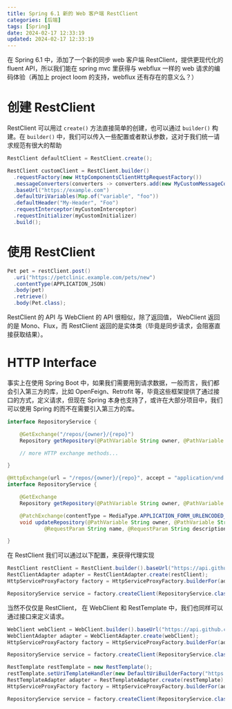 ```yaml
---
title: Spring 6.1 新的 Web 客户端 RestClient
categories: [后端]
tags: [Spring]
date: 2024-02-17 12:33:19
updated: 2024-02-17 12:33:19
---
```


在 Spring 6.1 中，添加了一个新的同步 web 客户端 RestClient，提供更现代化的 fluent API，所以我们能在 spring mvc 里获得与 webflux 一样的 web 请求的编码体验（再加上 project loom 的支持，webflux 还有存在的意义么？）

# 创建 RestClient

RestClient 可以用过 `create()` 方法直接简单的创建，也可以通过 `builder()` 构建。在 `builder()` 中，我们可以传入一些配置或者默认参数，这对于我们统一请求规范有很大的帮助

```java
RestClient defaultClient = RestClient.create();

RestClient customClient = RestClient.builder()
  .requestFactory(new HttpComponentsClientHttpRequestFactory())
  .messageConverters(converters -> converters.add(new MyCustomMessageConverter()))
  .baseUrl("https://example.com")
  .defaultUriVariables(Map.of("variable", "foo"))
  .defaultHeader("My-Header", "Foo")
  .requestInterceptor(myCustomInterceptor)
  .requestInitializer(myCustomInitializer)
  .build();
```

<!-- more -->

# 使用 RestClient

```java
Pet pet = restClient.post()
  .uri("https://petclinic.example.com/pets/new") 
  .contentType(APPLICATION_JSON) 
  .body(pet) 
  .retrieve()
  .body(Pet.class);
```

RestClient 的 API 与 WebClient 的 API 很相似，除了返回值， WebClient 返回的是 Mono、Flux，而 RestClient 返回的是实体类（毕竟是同步请求，会阻塞直接获取结果）。

# HTTP Interface

事实上在使用 Spring Boot 中，如果我们需要用到请求数据，一般而言，我们都会引入第三方的库，比如 OpenFeign、Retrofit 等，毕竟这些框架提供了通过接口的方式，定义请求，但现在 Spring 本身也支持了，或许在大部分项目中，我们可以使用 Spring 的而不在需要引入第三方的库。

```java
interface RepositoryService {

	@GetExchange("/repos/{owner}/{repo}")
	Repository getRepository(@PathVariable String owner, @PathVariable String repo);

	// more HTTP exchange methods...

}
```

```java
@HttpExchange(url = "/repos/{owner}/{repo}", accept = "application/vnd.github.v3+json")
interface RepositoryService {

	@GetExchange
	Repository getRepository(@PathVariable String owner, @PathVariable String repo);

	@PatchExchange(contentType = MediaType.APPLICATION_FORM_URLENCODED_VALUE)
	void updateRepository(@PathVariable String owner, @PathVariable String repo,
			@RequestParam String name, @RequestParam String description, @RequestParam String homepage);

}
```

在 RestClient 我们可以通过以下配置，来获得代理实现

```java
RestClient restClient = RestClient.builder().baseUrl("https://api.github.com/").build();
RestClientAdapter adapter = RestClientAdapter.create(restClient);
HttpServiceProxyFactory factory = HttpServiceProxyFactory.builderFor(adapter).build();

RepositoryService service = factory.createClient(RepositoryService.class);
```

当然不仅仅是 RestClient， 在 WebClient 和 RestTemplate 中，我们也同样可以通过接口来定义请求。

```java
WebClient webClient = WebClient.builder().baseUrl("https://api.github.com/").build();
WebClientAdapter adapter = WebClientAdapter.create(webClient);
HttpServiceProxyFactory factory = HttpServiceProxyFactory.builderFor(adapter).build();

RepositoryService service = factory.createClient(RepositoryService.class);
```

```java
RestTemplate restTemplate = new RestTemplate();
restTemplate.setUriTemplateHandler(new DefaultUriBuilderFactory("https://api.github.com/"));
RestTemplateAdapter adapter = RestTemplateAdapter.create(restTemplate);
HttpServiceProxyFactory factory = HttpServiceProxyFactory.builderFor(adapter).build();

RepositoryService service = factory.createClient(RepositoryService.class);
```